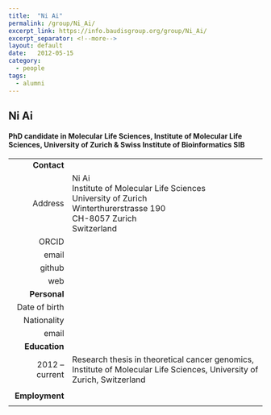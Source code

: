 ```yaml
---
title:  "Ni Ai"
permalink: /group/Ni_Ai/
excerpt_link: https://info.baudisgroup.org/group/Ni_Ai/
excerpt_separator: <!--more-->
layout: default
date:   2012-05-15
category:
  - people
tags:
  - alumni
---
```


## Ni Ai
#### PhD candidate in Molecular Life Sciences, Institute of Molecular Life Sciences, University of Zurich & Swiss Institute of Bioinformatics **SIB**

<!--more-->

|      |     |
| ---: | --- |
| __Contact__ |     |
| Address| Ni Ai<br/>Institute of Molecular Life Sciences<br/>University of Zurich<br/>Winterthurerstrasse 190<br/>CH-8057 Zurich<br/>Switzerland |
| ORCID | []() |
| email |  |
| github | [](http://github.com//) |
| web | []() |
| __Personal__ |     |
| Date of birth |  |
| Nationality |  |
| email | |
| __Education__ |     |
| 2012 – current | Research thesis in theoretical cancer genomics, Institute of Molecular Life Sciences, University of Zurich, Switzerland |
|  |  |
| __Employment__ |     |
|  |  |
